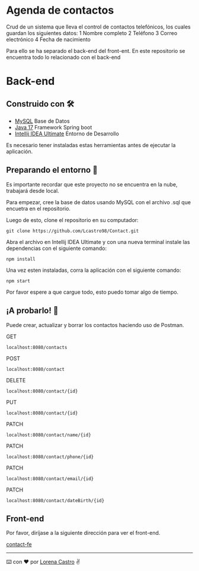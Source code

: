 # Agenda de contactos

Crud de un sistema que lleva el control de contactos telefónicos, los cuales guardan los siguientes datos:
1 Nombre completo
2 Teléfono
3 Correo electrónico
4 Fecha de nacimiento

Para ello se ha separado el back-end del front-ent. En este repositorio se encuentra todo lo relacionado con el back-end

# Back-end

## Construido con 🛠️

- [MySQL](https://dev.mysql.com/downloads/windows/installer/8.0.html) Base de Datos
- [Java 17](https://www.oracle.com/java/technologies/downloads/) Framework Spring boot
- [Intellij IDEA Ultimate](https://www.jetbrains.com/es-es/idea/download/#section=windows) Entorno de Desarrollo

Es necesario tener instaladas estas herramientas antes de ejecutar la aplicación.

## Preparando el entorno 🔧

Es importante recordar que este proyecto no se encuentra en la nube, trabajará desde local.

Para empezar, cree la base de datos usando MySQL con el archivo .sql que encuetra en el repositorio.

Luego de esto, clone el repositorio en su computador:
```plain
git clone https://github.com/Lcastro98/Contact.git
```
Abra el archivo en Intellij IDEA Ultimate y con una nueva terminal instale las dependencias con el siguiente comando:
```plain
npm install
```
Una vez esten instaladas, corra la aplicación con el siguiente comando:
```plain
npm start
```
Por favor espere a que cargue todo, esto puedo tomar algo de tiempo.

## ¡A probarlo! 🚀

Puede crear, actualizar y borrar los contactos haciendo uso de Postman.

GET
```plain
localhost:8080/contacts
```
POST
```plain
localhost:8080/contact
```
DELETE
```plain
localhost:8080/contact/{id}
```
PUT
```plain
localhost:8080/contact/{id}
```
PATCH
```plain
localhost:8080/contact/name/{id}
```
PATCH
```plain
localhost:8080/contact/phone/{id}
```
PATCH
```plain
localhost:8080/contact/email/{id}
```
PATCH
```plain
localhost:8080/contact/dateBirth/{id}
```

## Front-end

Por favor, diríjase a la siguiente dirección para ver el front-end.

[contact-fe](https://github.com/Lcastro98/Contact-fe)

---
⌨️ con ❤️ por [Lorena Castro](https://github.com/Lcastro98) ✌
